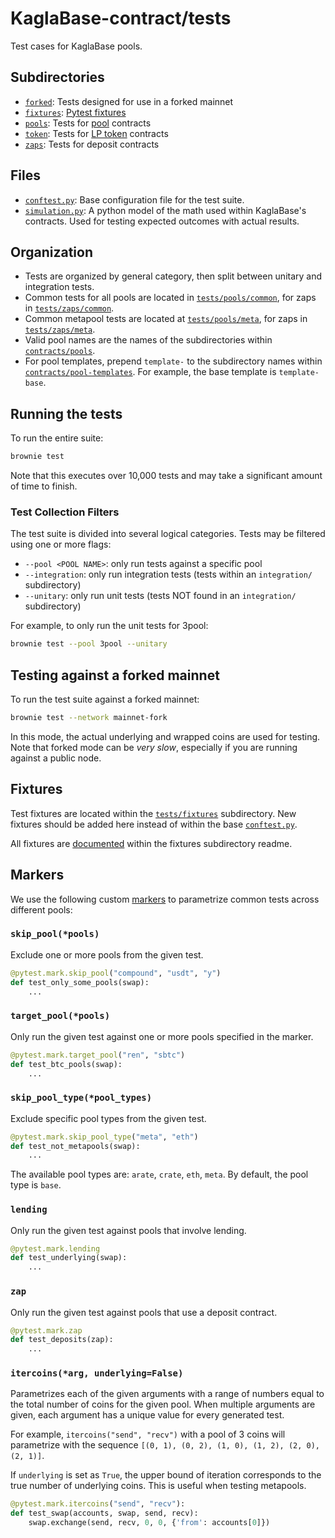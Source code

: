 # KaglaBase-contract/tests

Test cases for KaglaBase pools.

## Subdirectories

- [`forked`](forked): Tests designed for use in a forked mainnet
- [`fixtures`](fixtures): [Pytest fixtures](https://docs.pytest.org/en/latest/fixture.html)
- [`pools`](pools): Tests for [pool](../contracts/pools) contracts
- [`token`](token): Tests for [LP token](../contracts/tokens) contracts
- [`zaps`](zaps): Tests for deposit contracts

## Files

- [`conftest.py`](conftest.py): Base configuration file for the test suite.
- [`simulation.py`](simulation.py): A python model of the math used within KaglaBase's contracts. Used for testing expected outcomes with actual results.

## Organization

- Tests are organized by general category, then split between unitary and integration tests.
- Common tests for all pools are located in [`tests/pools/common`](pools/common), for zaps in [`tests/zaps/common`](zaps/common).
- Common metapool tests are located at [`tests/pools/meta`](pools/meta), for zaps in [`tests/zaps/meta`](zaps/meta).
- Valid pool names are the names of the subdirectories within [`contracts/pools`](../contracts/pools).
- For pool templates, prepend `template-` to the subdirectory names within [`contracts/pool-templates`](../contracts/pool-templates). For example, the base template is `template-base`.

## Running the tests

To run the entire suite:

```bash
brownie test
```

Note that this executes over 10,000 tests and may take a significant amount of time to finish.

### Test Collection Filters

The test suite is divided into several logical categories. Tests may be filtered using one or more flags:

- `--pool <POOL NAME>`: only run tests against a specific pool
- `--integration`: only run integration tests (tests within an `integration/` subdirectory)
- `--unitary`: only run unit tests (tests NOT found in an `integration/` subdirectory)

For example, to only run the unit tests for 3pool:

```bash
brownie test --pool 3pool --unitary
```

## Testing against a forked mainnet

To run the test suite against a forked mainnet:

```bash
brownie test --network mainnet-fork
```

In this mode, the actual underlying and wrapped coins are used for testing. Note that forked mode can be _very slow_, especially if you are running against a public node.

## Fixtures

Test fixtures are located within the [`tests/fixtures`](fixtures) subdirectory. New fixtures should be added here instead of within the base [`conftest.py`](conftest.py).

All fixtures are [documented](fixtures/README.md) within the fixtures subdirectory readme.

## Markers

We use the following custom [markers](https://docs.pytest.org/en/stable/example/markers.html) to parametrize common tests across different pools:

### `skip_pool(*pools)`

Exclude one or more pools from the given test.

```python
@pytest.mark.skip_pool("compound", "usdt", "y")
def test_only_some_pools(swap):
    ...
```

### `target_pool(*pools)`

Only run the given test against one or more pools specified in the marker.

```python
@pytest.mark.target_pool("ren", "sbtc")
def test_btc_pools(swap):
    ...
```

### `skip_pool_type(*pool_types)`

Exclude specific pool types from the given test.

```python
@pytest.mark.skip_pool_type("meta", "eth")
def test_not_metapools(swap):
    ...
```

The available pool types are: `arate`, `crate`, `eth`, `meta`.
By default, the pool type is `base`.

### `lending`

Only run the given test against pools that involve lending.

```python
@pytest.mark.lending
def test_underlying(swap):
    ...
```

### `zap`

Only run the given test against pools that use a deposit contract.

```python
@pytest.mark.zap
def test_deposits(zap):
    ...
```

### `itercoins(*arg, underlying=False)`

Parametrizes each of the given arguments with a range of numbers equal to the total number of coins for the given pool. When multiple arguments are given, each argument has a unique value for every generated test.

For example, `itercoins("send", "recv")` with a pool of 3 coins will parametrize with the sequence `[(0, 1), (0, 2), (1, 0), (1, 2), (2, 0), (2, 1)]`.

If `underlying` is set as `True`, the upper bound of iteration corresponds to the true number of underlying coins. This is useful when testing metapools.

```python
@pytest.mark.itercoins("send", "recv"):
def test_swap(accounts, swap, send, recv):
    swap.exchange(send, recv, 0, 0, {'from': accounts[0]})
```
